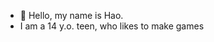 - 👋 Hello, my name is Hao.
- I am a 14 y.o. teen, who likes to make games
<!---
HaoDevHao/HaoDevHao is a ✨ special ✨ repository because its `README.md` (this file) appears on your GitHub profile.
You can click the Preview link to take a look at your changes.
--->
